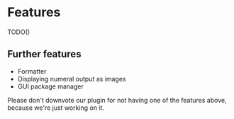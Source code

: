 # Features

TODO()

## Further features

+ Formatter
+ Displaying numeral output as images
+ GUI package manager

Please don't downvote our plugin for not having one of the features above, because we're just working on it.
